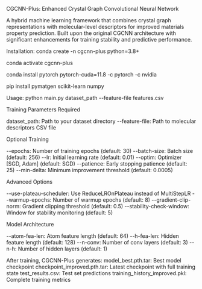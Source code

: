CGCNN-Plus: Enhanced Crystal Graph Convolutional Neural Network

A hybrid machine learning framework that combines crystal graph representations with molecular-level descriptors for improved materials property prediction. Built upon the original CGCNN architecture with significant enhancements for training stability and predictive performance.


Installation:
conda create -n cgcnn-plus python=3.8+

conda activate cgcnn-plus

conda install pytorch pytorch-cuda=11.8 -c pytorch -c nvidia

pip install pymatgen scikit-learn numpy



Usage:
python main.py dataset_path --feature-file features.csv

Training Parameters
Required

dataset_path: Path to your dataset directory
--feature-file: Path to molecular descriptors CSV file

Optional Training

--epochs: Number of training epochs (default: 30)
--batch-size: Batch size (default: 256)
--lr: Initial learning rate (default: 0.01)
--optim: Optimizer [SGD, Adam] (default: SGD)
--patience: Early stopping patience (default: 25)
--min-delta: Minimum improvement threshold (default: 0.0005)

Advanced Options

--use-plateau-scheduler: Use ReduceLROnPlateau instead of MultiStepLR
--warmup-epochs: Number of warmup epochs (default: 8)
--gradient-clip-norm: Gradient clipping threshold (default: 0.5)
--stability-check-window: Window for stability monitoring (default: 5)

Model Architecture

--atom-fea-len: Atom feature length (default: 64)
--h-fea-len: Hidden feature length (default: 128)
--n-conv: Number of conv layers (default: 3)
--n-h: Number of hidden layers (default: 1)

After training, CGCNN-Plus generates:
model_best.pth.tar: Best model checkpoint
checkpoint_improved.pth.tar: Latest checkpoint with full training state
test_results.csv: Test set predictions
training_history_improved.pkl: Complete training metrics






